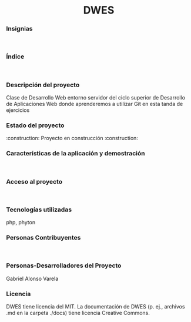 <h1 align="center"> DWES </h1>

<h3>Insignias</h3><br>

<h3>Índice</h3><br>

<h3>Descripción del proyecto</h3>
Clase de Desarrollo Web entorno servidor del ciclo superior de Desarrollo de Aplicaciones Web donde aprenderemos a utilizar Git en esta tanda de ejercicios<br>

<h3>Estado del proyecto</h3>
:construction: Proyecto en construcción :construction:<br>

<h3>Características de la aplicación y demostración</h3><br>

<h3>Acceso al proyecto</h3><br>

<h3>Tecnologías utilizadas</h3>
php, phyton<br>

<h3>Personas Contribuyentes</h3><br>

<h3>Personas-Desarrolladores del Proyecto</h3>
Gabriel Alonso Varela<br>

<h3>Licencia</h3>
DWES tiene licencia del MIT. La documentación de DWES (p. ej., archivos .md en la carpeta ./docs) tiene licencia Creative Commons.
